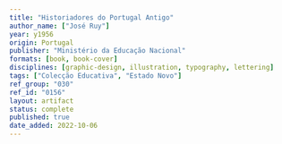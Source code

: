 ```yaml
---
title: "Historiadores do Portugal Antigo"
author_name: ["José Ruy"]
year: y1956
origin: Portugal
publisher: "Ministério da Educação Nacional"
formats: [book, book-cover]
disciplines: [graphic-design, illustration, typography, lettering]
tags: ["Colecção Educativa", "Estado Novo"]
ref_group: "030"
ref_id: "0156"
layout: artifact
status: complete
published: true
date_added: 2022-10-06
---
```


